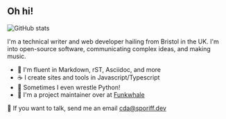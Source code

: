 ## Oh hi!

![GitHub stats](https://github-readme-stats.vercel.app/api?username=sporiff&show_icons=true&title_color=FFFFFF&text_color=FFFFFF&icon_color=E95420&bg_color=5E2750&border_color=E95420&border_radius=25)

I'm a technical writer and web developer hailing from Bristol in the UK. I'm into open-source software, communicating complex ideas, and making music.

- 📖 I'm fluent in Markdown, rST, Asciidoc, and more
- ☕ I create sites and tools in Javascript/Typescript
- 🐍 Sometimes I even wrestle Python!
- 🐳 I'm a project maintainer over at [Funkwhale](https://funkwhale.audio)

📧 If you want to talk, send me an email <cda@sporiff.dev>

